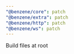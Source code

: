 ```yaml
---
"@benzene/core": patch
"@benzene/extra": patch
"@benzene/http": patch
"@benzene/ws": patch
---
```


Build files at root
